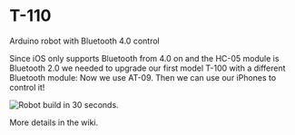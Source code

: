 # T-110
Arduino robot with Bluetooth 4.0 control

Since iOS only supports Bluetooth from 4.0 on and the HC-05 module is Bluetooth 2.0 we needed to upgrade our first model T-100 with a different Bluetooth module: Now we use AT-09. Then we can use our iPhones to control it!

![Robot build in 30 seconds](https://www.youtube.com/watch?v=4jvJJgrxoKo).

More details in the wiki.
